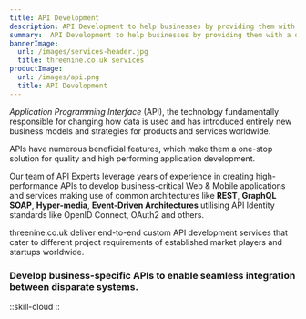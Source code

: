 ```yaml
---
title: API Development
description: API Development to help businesses by providing them with a dependable, performant API infrastructure.
summary:  API Development to help businesses by providing them with a dependable, performant API infrastructure.
bannerImage:
  url: /images/services-header.jpg
  title: threenine.co.uk services
productImage:
  url: /images/api.png
  title: API Development
---
```


*Application Programming Interface* (API), the technology fundamentally responsible for changing how data is used and
has introduced entirely new business models and strategies for products and services worldwide. 

APIs have numerous beneficial features, which make them a one-stop solution for quality and high performing application 
development.

Our team of API Experts leverage years of experience in creating high-performance APIs to develop business-critical 
Web & Mobile applications and services making use of common architectures like **REST**, **GraphQL** **SOAP**, **Hyper-media**, 
**Event-Driven Architectures** utilising API Identity standards like OpenID Connect, OAuth2 and others.

threenine.co.uk deliver end-to-end custom API development services that cater to different 
project requirements of established market players and startups worldwide.

###  Develop business-specific APIs to enable seamless integration between disparate systems.

::skill-cloud
::